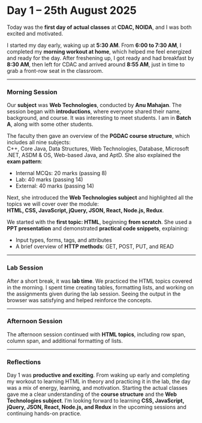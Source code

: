 # Day 1 – 25th August 2025

Today was the **first day of actual classes** at **CDAC, NOIDA**, and I was both excited and motivated.  

I started my day early, waking up at **5:30 AM**. From **6:00 to 7:30 AM**, I completed my **morning workout at home**, which helped me feel energized and ready for the day. After freshening up, I got ready and had breakfast by **8:30 AM**, then left for CDAC and arrived around **8:55 AM**, just in time to grab a front-row seat in the classroom.

---

### Morning Session

Our **subject** was **Web Technologies**, conducted by **Anu Mahajan**. The session began with **introductions**, where everyone shared their name, background, and course. It was interesting to meet students. I am in **Batch A**, along with some other students.

The faculty then gave an overview of the **PGDAC course structure**, which includes all nine subjects:  
C++, Core Java, Data Structures, Web Technologies, Database, Microsoft .NET, ASDM & OS, Web-based Java, and AptD. She also explained the **exam pattern**:  
- Internal MCQs: 20 marks (passing 8)  
- Lab: 40 marks (passing 14)  
- External: 40 marks (passing 14)

Next, she introduced the **Web Technologies subject** and highlighted all the topics we will cover over the module:  
**HTML, CSS, JavaScript, jQuery, JSON, React, Node.js, Redux**.  

We started with the **first topic: HTML**, beginning **from scratch**. She used a **PPT presentation** and demonstrated **practical code snippets**, explaining:  
- Input types, forms, tags, and attributes
- A brief overview of **HTTP methods**: GET, POST, PUT, and READ

---

### Lab Session

After a short break, it was **lab time**. We practiced the HTML topics covered in the morning. I spent time creating tables, formatting lists, and working on the assignments given during the lab session. Seeing the output in the browser was satisfying and helped reinforce the concepts.

---

### Afternoon Session

The afternoon session continued with **HTML topics**, including row span, column span, and additional formatting of lists.

---

### Reflections

Day 1 was **productive and exciting**. From waking up early and completing my workout to learning HTML in theory and practicing it in the lab, the day was a mix of energy, learning, and motivation. Starting the actual classes gave me a clear understanding of the **course structure** and the **Web Technologies subject**. I’m looking forward to learning **CSS, JavaScript, jQuery, JSON, React, Node.js, and Redux** in the upcoming sessions and continuing hands-on practice.
